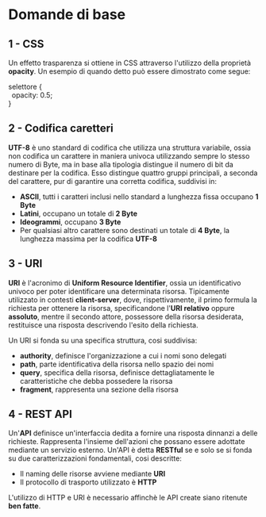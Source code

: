 # Domande di base

## 1 - CSS 
Un effetto trasparenza si ottiene in CSS attraverso l'utilizzo della proprietà __opacity__. Un esempio di quando detto può essere dimostrato come segue: 

selettore { \
&ensp;opacity: 0.5; \
}

## 2 - Codifica caretteri
__UTF-8__ è uno standard di codifica che utilizza una struttura variabile, ossia non codifica un carattere in maniera univoca utilizzando sempre lo stesso numero di Byte, ma in base alla tipologia distingue il numero di bit da destinare per la codifica.
Esso distingue quattro gruppi principali, a seconda del carattere, pur di garantire una corretta codifica, suddivisi in:
* __ASCII__, tutti i caratteri inclusi nello standard a lunghezza fissa occupano __1 Byte__
* __Latini__, occupano un totale di __2 Byte__
* __Ideogrammi__, occupano __3 Byte__
* Per qualsiasi altro carattere sono destinati un totale di __4 Byte__, la lunghezza massima per la codifica __UTF-8__

## 3 - URI
__URI__ è l'acronimo di __Uniform Resource Identifier__, ossia un identificativo univoco per poter identificare una determinata risorsa. Tipicamente utilizzato in contesti __client-server__, dove, rispettivamente, il primo formula la richiesta per ottenere la risorsa, specificandone l'__URI relativo__ oppure __assoluto__, mentre il secondo attore, possessore della risorsa desiderata, restituisce una risposta descrivendo l'esito della richiesta.

Un URI si fonda su una specifica struttura, cosi suddivisa:
* __authority__, definisce l'organizzazione a cui i nomi sono delegati
* __path__, parte identificativa della risorsa nello spazio dei nomi
* __query__, specifica della risorsa, definisce dettagliatamente le caratteristiche che debba possedere la risorsa
* __fragment__, rappresenta una sezione della risorsa

## 4 - REST API
Un'__API__ definisce un'interfaccia dedita a fornire una risposta dinnanzi a delle richieste. Rappresenta l'insieme dell'azioni che possano essere adottate mediante un servizio esterno. Un'API è detta __RESTful__ se e solo se si fonda su due caratterizzazioni fondamentali, cosi descritte:
* Il naming delle risorse avviene mediante __URI__
* Il protocollo di trasporto utilizzato è __HTTP__

L'utilizzo di HTTP e URI è necessario affinchè le API create siano ritenute __ben fatte__.